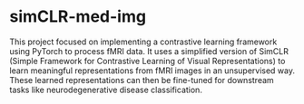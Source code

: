 # simCLR-med-img

This project focused on implementing a contrastive learning framework using PyTorch to process fMRI data. It uses a simplified version of SimCLR (Simple Framework for Contrastive Learning of Visual Representations) to learn meaningful representations from fMRI images in an unsupervised way. These learned representations can then be fine-tuned for downstream tasks like neurodegenerative disease classification.
